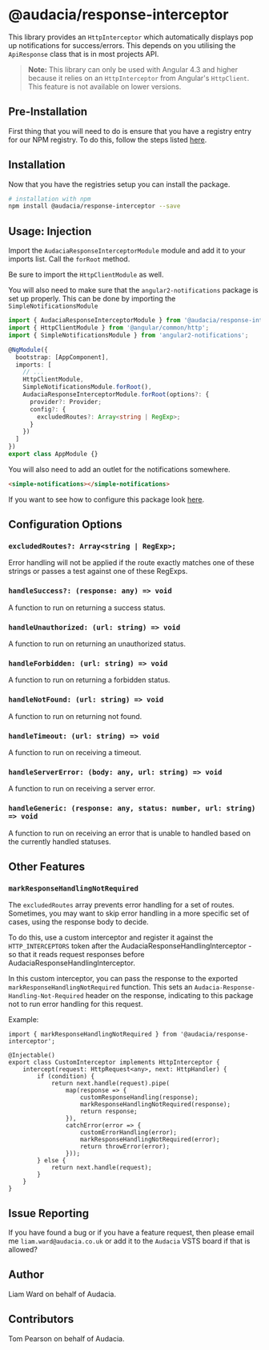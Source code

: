 # @audacia/response-interceptor

This library provides an `HttpInterceptor` which automatically displays pop up notifications for success/errors. This depends on you utilising the `ApiResponse` class that is in most projects API.

> **Note:** This library can only be used with Angular 4.3 and higher because it relies on an `HttpInterceptor` from Angular's `HttpClient`. This feature is not available on lower versions.

## Pre-Installation

First thing that you will need to do is ensure that you have a registry entry for our NPM registry. To do this, follow the steps listed [here](https://audacia.visualstudio.com/Audacia/Audacia%20Team/_wiki/wikis/Audacia.wiki?wikiVersion=GBwikiMaster&pagePath=%2FAudacia%20Wiki%2FCode%2FConfiguring%20a%20local%20machine%20to%20access%20the%20Audacia%20NPM%20registry).

## Installation

Now that you have the registries setup you can install the package.

```bash
# installation with npm
npm install @audacia/response-interceptor --save
```

## Usage: Injection

Import the `AudaciaResponseInterceptorModule` module and add it to your imports list. Call the `forRoot` method.

Be sure to import the `HttpClientModule` as well.

You will also need to make sure that the `angular2-notifications` package is set up properly. This can be done by importing the `SimpleNotificationsModule`

```ts
import { AudaciaResponseInterceptorModule } from '@audacia/response-interceptor';
import { HttpClientModule } from '@angular/common/http';
import { SimpleNotificationsModule } from 'angular2-notifications';

@NgModule({
  bootstrap: [AppComponent],
  imports: [
    // ...
    HttpClientModule,
    SimpleNotificationsModule.forRoot(),
    AudaciaResponseInterceptorModule.forRoot(options?: {
      provider?: Provider;
      config?: {
      	excludedRoutes?: Array<string | RegExp>;
      }
    })
  ]
})
export class AppModule {}
```

You will also need to add an outlet for the notifications somewhere.

```html
<simple-notifications></simple-notifications>
```

If you want to see how to configure this package look [here](https://github.com/flauc/angular2-notifications).

## Configuration Options

### `excludedRoutes?: Array<string | RegExp>;`

Error handling will not be applied if the route exactly matches one of these strings or passes a test against one of these RegExps.

### `handleSuccess?: (response: any) => void`

A function to run on returning a success status.

### `handleUnauthorized: (url: string) => void`

A function to run on returning an unauthorized status.

### `handleForbidden: (url: string) => void`

A function to run on returning a forbidden status.

### `handleNotFound: (url: string) => void`

A function to run on returning not found.

### `handleTimeout: (url: string) => void`

A function to run on receiving a timeout.

### `handleServerError: (body: any, url: string) => void`

A function to run on receiving a server error.

### `handleGeneric: (response: any, status: number, url: string) => void`

A function to run on receiving an error that is unable to handled based on the currently handled statuses.

## Other Features

### `markResponseHandlingNotRequired`

The `excludedRoutes` array prevents error handling for a set of routes. Sometimes, you may want to skip error handling in a more specific set of cases, using the response body to decide.

To do this, use a custom interceptor and register it against the `HTTP_INTERCEPTORS` token after the AudaciaResponseHandlingInterceptor - so that it reads request responses before AudaciaResponseHandlingInterceptor.

In this custom interceptor, you can pass the response to the exported `markResponseHandlingNotRequired` function. This sets an `Audacia-Response-Handling-Not-Required` header on the response, indicating to this package not to run error handling for this request.

Example:
```
import { markResponseHandlingNotRequired } from '@audacia/response-interceptor';

@Injectable()
export class CustomInterceptor implements HttpInterceptor {
    intercept(request: HttpRequest<any>, next: HttpHandler) {
        if (condition) {
            return next.handle(request).pipe(
                map(response => {
                    customResponseHandling(response);
                    markResponseHandlingNotRequired(response);
                    return response;
                }),
                catchError(error => {
                    customErrorHandling(error);
                    markResponseHandlingNotRequired(error);
                    return throwError(error);
                }));
        } else {
            return next.handle(request);
        }
    }
}
```
## Issue Reporting

If you have found a bug or if you have a feature request, then please email me `liam.ward@audacia.co.uk` or add it to the `Audacia` VSTS board if that is allowed?

## Author

Liam Ward on behalf of Audacia.

## Contributors

Tom Pearson on behalf of Audacia.